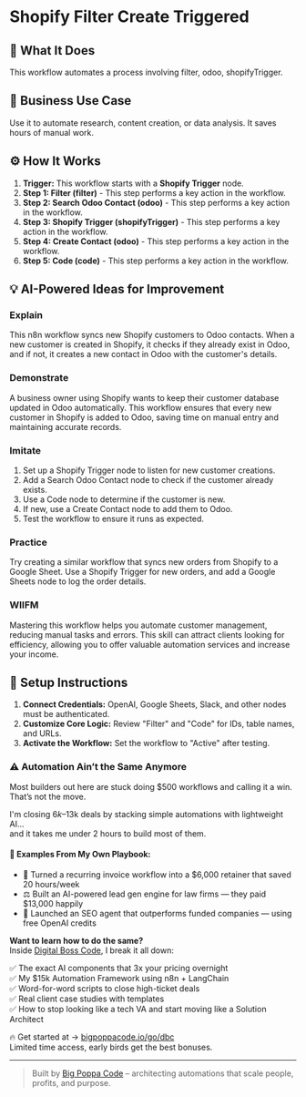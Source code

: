 # Shopify Filter Create Triggered

## 🚀 What It Does
This workflow automates a process involving filter, odoo, shopifyTrigger.

## 💼 Business Use Case
Use it to automate research, content creation, or data analysis. It saves hours of manual work.

## ⚙️ How It Works
1.  **Trigger:** This workflow starts with a **Shopify Trigger** node.
2. **Step 1: Filter (filter)** - This step performs a key action in the workflow.
3. **Step 2: Search Odoo Contact (odoo)** - This step performs a key action in the workflow.
4. **Step 3: Shopify Trigger (shopifyTrigger)** - This step performs a key action in the workflow.
5. **Step 4: Create Contact (odoo)** - This step performs a key action in the workflow.
6. **Step 5: Code (code)** - This step performs a key action in the workflow.

## 💡 AI-Powered Ideas for Improvement
### Explain
This n8n workflow syncs new Shopify customers to Odoo contacts. When a new customer is created in Shopify, it checks if they already exist in Odoo, and if not, it creates a new contact in Odoo with the customer's details.

### Demonstrate
A business owner using Shopify wants to keep their customer database updated in Odoo automatically. This workflow ensures that every new customer in Shopify is added to Odoo, saving time on manual entry and maintaining accurate records.

### Imitate
1. Set up a Shopify Trigger node to listen for new customer creations.
2. Add a Search Odoo Contact node to check if the customer already exists.
3. Use a Code node to determine if the customer is new.
4. If new, use a Create Contact node to add them to Odoo.
5. Test the workflow to ensure it runs as expected.

### Practice
Try creating a similar workflow that syncs new orders from Shopify to a Google Sheet. Use a Shopify Trigger for new orders, and add a Google Sheets node to log the order details.

### WIIFM
Mastering this workflow helps you automate customer management, reducing manual tasks and errors. This skill can attract clients looking for efficiency, allowing you to offer valuable automation services and increase your income.

## 🔧 Setup Instructions
1. **Connect Credentials:** OpenAI, Google Sheets, Slack, and other nodes must be authenticated.
2. **Customize Core Logic:** Review "Filter" and "Code" for IDs, table names, and URLs.
3. **Activate the Workflow:** Set the workflow to "Active" after testing.

### ⚠️ Automation Ain’t the Same Anymore

Most builders out here are stuck doing $500 workflows and calling it a win.  
That’s not the move.  

I'm closing $6k–$13k deals by stacking simple automations with lightweight AI...  
and it takes me under 2 hours to build most of them.

#### 🧠 Examples From My Own Playbook:
- 🔁 Turned a recurring invoice workflow into a $6,000 retainer that saved 20 hours/week  
- ⚖️ Built an AI-powered lead gen engine for law firms — they paid $13,000 happily  
- 🚀 Launched an SEO agent that outperforms funded companies — using free OpenAI credits  

**Want to learn how to do the same?**  
Inside [Digital Boss Code](https://bigpoppacode.io/go/dbc), I break it all down:

✅ The exact AI components that 3x your pricing overnight  
✅ My $15k Automation Framework using n8n + LangChain  
✅ Word-for-word scripts to close high-ticket deals  
✅ Real client case studies with templates  
✅ How to stop looking like a tech VA and start moving like a Solution Architect  

🔥 Get started at → [bigpoppacode.io/go/dbc](https://bigpoppacode.io/go/dbc)  
Limited time access, early birds get the best bonuses.

---
> Built by [Big Poppa Code](https://bigpoppacode.io) – architecting automations that scale people, profits, and purpose.
